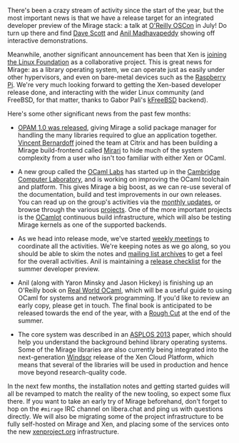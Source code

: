There's been a crazy stream of activity since the start of the year, but the most important news is that we have a release target for an integrated developer preview of the Mirage stack: a talk at [O'Reilly OSCon](http://www.oscon.com/oscon2013/public/schedule/detail/28956) in July!  Do turn up there and find [Dave Scott](http://dave.recoil.org) and [Anil Madhavapeddy](http://anil.recoil.org) showing off interactive demonstrations.

Meanwhile, another significant announcement has been that Xen is [joining the Linux Foundation](http://www.linuxfoundation.org/news-media/announcements/2013/04/xen-become-linux-foundation-collaborative-project) as a collaborative project.  This is great news for Mirage: as a library operating system, we can operate just as easily under other hypervisors, and even on bare-metal devices such as the [Raspberry Pi](http://raspberrypi.org).  We're very much looking forward to getting the Xen-based developer release done, and interacting with the wider Linux community (and FreeBSD, for that matter, thanks to Gabor Pali's [kFreeBSD](https://github.com/pgj/mirage-kfreebsd) backend).

Here's some other significant news from the past few months:

* [OPAM 1.0 was released](http://www.ocamlpro.com/blog/2013/03/14/opam-1.0.0.html), giving Mirage a solid package manager for handling the many libraries required to glue an application together.  [Vincent Bernardoff](https://github.com/vbmithr) joined the team at Citrix and has been building a Mirage build-frontend called [Mirari](https://github.com/mirage/mirari) to hide much of the system complexity from a user who isn't too familiar with either Xen or OCaml.

* A new group called the [OCaml Labs](http://ocaml.io) has started up in the [Cambridge Computer Laboratory](http://www.cl.cam.ac.uk), and is working on improving the OCaml toolchain and platform.  This gives Mirage a big boost, as we can re-use several of the documentation, build and test improvements in our own releases.  You can read up on the group's activities via the [monthly updates](http://ocaml.io/news), or browse through the various [projects](http://ocaml.io/tasks).  One of the more important projects is the [OCamlot](http://www.cl.cam.ac.uk/projects/ocamllabs/tasks/platform.html#OCamlot) continuous build infrastructure, which will also be testing Mirage kernels as one of the supported backends.

* As we head into release mode, we've started [weekly meetings](/wiki#Weekly-calls-and-release-notes) to coordinate all the activities.  We're keeping notes as we go along, so you should be able to skim the notes and [mailing list archives](https://lists.cam.ac.uk/pipermail/cl-mirage/) to get a feel for the overall activities.  Anil is maintaining a [release checklist](https://mirage.github.io/wiki/dev-preview-checklist) for the summer developer preview.

* Anil (along with Yaron Minsky and Jason Hickey) is finishing up an O'Reilly book on [Real World OCaml](http://realworldocaml.org), which will be a useful guide to using OCaml for systems and network programming. If you'd like to review an early copy, please get in touch.  The final book is anticipated to be released towards the end of the year, with a [Rough Cut](http://shop.oreilly.com/category/roughcuts.do) at the end of the summer.

* The core system was described in an [ASPLOS 2013](http://anil.recoil.org/papers/2013-asplos-mirage.pdf) paper, which should help you understand the background behind library operating systems. Some of the Mirage libraries are also currently being integrated into the next-generation [Windsor](http://blogs.citrix.com/2012/05/17/introducing-windsor-a-new-xen-based-virtualization-architecture/) release of the Xen Cloud Platform, which means that several of the libraries will be used in production and hence move beyond research-quality code.

In the next few months, the installation notes and getting started guides will
all be revamped to match the reality of the new tooling, so expect some flux
there.   If you want to take an early try of Mirage beforehand, don't forget to
hop on the `#mirage` IRC channel on libera.chat and ping us with questions
directly.  We will also be migrating some of the project infrastructure to be fully
self-hosted on Mirage and Xen, and placing some of the services onto the new [xenproject.org](http://xenproject.org) infrastructure. 

